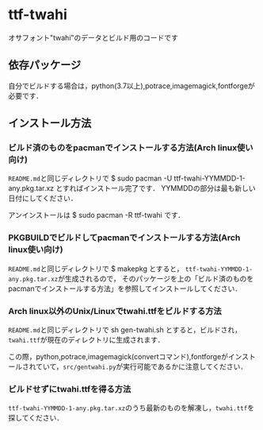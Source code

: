 # ttf-twahi
オサフォント"twahi"のデータとビルド用のコードです

## 依存パッケージ
自分でビルドする場合は，python(3.7以上),potrace,imagemagick,fontforgeが必要です．

## インストール方法
### ビルド済のものをpacmanでインストールする方法(Arch linux使い向け)
`README.md`と同じディレクトリで
	$ sudo pacman -U ttf-twahi-YYMMDD-1-any.pkg.tar.xz
とすればインストール完了です．
YYMMDDの部分は最も新しい日付にしてください．

アンインストールは
	$ sudo pacman -R ttf-twahi
です．

### PKGBUILDでビルドしてpacmanでインストールする方法(Arch linux使い向け)
`README.md`と同じディレクトリで
	$ makepkg
とすると，
`ttf-twahi-YYMMDD-1-any.pkg.tar.xz`が生成されるので，
そのパッケージを上の「ビルド済のものをpacmanでインストールする方法」を参照してインストールしてください．

### Arch linux以外のUnix/Linuxでtwahi.ttfをビルドする方法
`README.md`と同じディレクトリで
	sh gen-twahi.sh
とすると，ビルドされ，`twahi.ttf`が現在のディレクトリに生成されます．

この際，python,potrace,imagemagick(convertコマンド),fontforgeがインストールされていて，`src/gentwahi.py`が実行可能であるかに注意してください．

### ビルドせずにtwahi.ttfを得る方法
`ttf-twahi-YYMMDD-1-any.pkg.tar.xz`のうち最新のものを解凍し，`twahi.ttf`を探してください．
